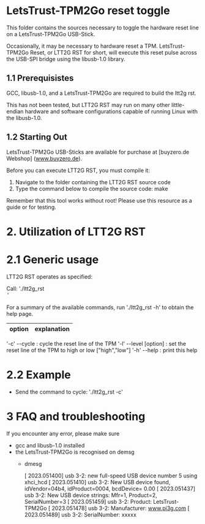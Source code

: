 # LetsTrust-TPM2Go reset toggle

This folder contains the sources necessary to toggle the hardware reset line on a LetsTrust-TPM2Go USB-Stick.

Occasionally, it may be necessary to hardware reset a TPM.
LetsTrust-TPM2Go Reset, or LTT2G RST for short, will execute this reset pulse across the USB-SPI bridge using the libusb-1.0 library.


## 1.1 Prerequisistes

GCC, libusb-1.0, and a LetsTrust-TPM2Go are required to build the ltt2g rst.

This has not been tested, but LTT2G RST may run on many other little-endian hardware and software configurations capable of running Linux with the libusb-1.0.


## 1.2 Starting Out

LetsTrust-TPM2Go USB-Sticks are available for purchase at [buyzero.de Webshop] (www.buyzero.de).

Before you can execute LTT2G RST, you must compile it:
1. Navigate to the folder containing the LTT2G RST source code
2. Type the command below to compile the source code:
make

Remember that this tool works without root! Please use this resource as a guide or for testing.


# 2. Utilization of LTT2G RST

# 2.1 Generic usage

LTT2G RST operates as specified:

Call: './ltt2g_rst <option>'

For a summary of the available commands, run './ltt2g_rst -h' to obtain the help page.

option | explanation
------|--------
'-c' --cycle : cycle the reset line of the TPM
'-l' --level [option] : set the reset line of the TPM to high or low [\"high\",\"low\"]
'-h' --help : print this help


# 2.2 Example

- Send the command to cycle: './ltt2g_rst -c'

# 3 FAQ and troubleshooting

If you encounter any error, please make sure
- gcc and libusb-1.0 installed
- the LetsTrust-TPM2Go is recognised on demsg
  - dmesg

    [ 2023.051400] usb 3-2: new full-speed USB device number 5 using xhci_hcd
    [ 2023.051410] usb 3-2: New USB device found, idVendor=04b4, idProduct=0004, bcdDevice= 0.00
    [ 2023.051437] usb 3-2: New USB device strings: Mfr=1, Product=2, SerialNumber=3
    [ 2023.051459] usb 3-2: Product: LetsTrust-TPM2Go
    [ 2023.051478] usb 3-2: Manufacturer: www.pi3g.com
    [ 2023.051489] usb 3-2: SerialNumber: xxxxx
